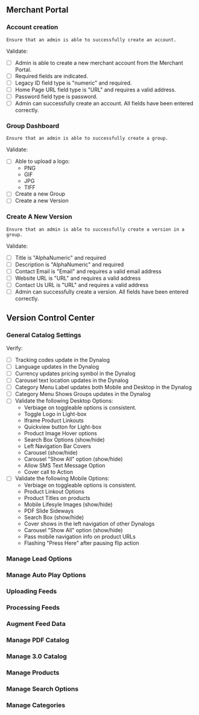 ## Merchant Portal

### Account creation
    Ensure that an admin is able to successfully create an account.

Validate:
- [ ] Admin is able to create a new merchant account from the Merchant Portal.
- [ ] Required fields are indicated.
- [ ] Legacy ID field type is "numeric" and required.
- [ ] Home Page URL field type is "URL" and requires a valid address.
- [ ] Password field type is password.
- [ ] Admin can successfully create an account. All fields have been entered correctly.

### Group Dashboard
    Ensure that an admin is able to successfully create a group.
Validate:
- [ ] Able to upload a logo:
  * PNG
  * GIF
  * JPG
  * TIFF
- [ ] Create a new Group
- [ ] Create a new Version

### Create A New Version
    Ensure that an admin is able to successfully create a version in a group.
Validate:
- [ ] Title is "AlphaNumeric" and required
- [ ] Description is "AlphaNumeric" and required
- [ ] Contact Email is "Email" and requires a valid email address
- [ ] Website URL is "URL" and requires a valid address
- [ ] Contact Us URL is "URL" and requires a valid address
- [ ] Admin can successfully create a version. All fields have been entered correctly.

## Version Control Center

### General Catalog Settings
Verify:
- [ ] Tracking codes update in the Dynalog
- [ ] Language updates in the Dynalog
- [ ] Currency updates pricing symbol in the Dynalog
- [ ] Carousel text location updates in the Dynalog
- [ ] Category Menu Label updates both Mobile and Desktop in the Dynalog
- [ ] Category Menu Shows Groups updates in the Dynalog
- [ ] Validate the following Desktop Options:
  * Verbiage on toggleable options is consistent.
  * Toggle Logo in Light-box
  * Iframe Product Linkouts
  * Quickview button for Light-box
  * Product Image Hover options
  * Search Box Options (show/hide)
  * Left Navigation Bar Covers
  * Carousel (show/hide)
  * Carousel "Show All" option (show/hide)
  * Allow SMS Text Message Option
  * Cover call to Action
- [ ] Validate the following Mobile Options:
  * Verbiage on toggleable options is consistent.
  * Product Linkout Options
  * Product Titles on products
  * Mobile Lifesyle Images (show/hide)
  * PDF Slide Sideways
  * Search Box (show/hide)
  * Cover shows in the left navigation of other Dynalogs
  * Carousel "Show All" option (show/hide)
  * Pass mobile navigation info on product URLs
  * Flashing "Press Here" after pausing flip action



### Manage Lead Options

### Manage Auto Play Options

### Uploading Feeds

### Processing Feeds

### Augment Feed Data

### Manage PDF Catalog

### Manage 3.0 Catalog

### Manage Products

### Manage Search Options

### Manage Categories

###